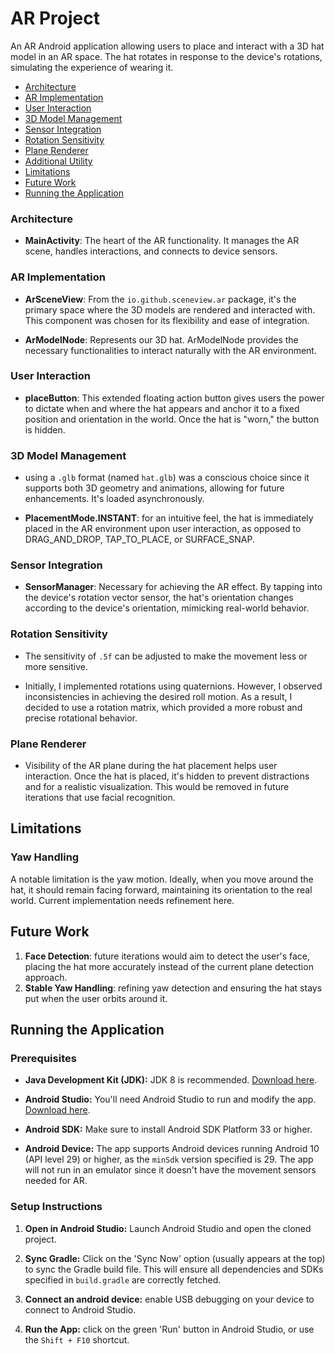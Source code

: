 # AR Project

An AR Android application allowing users to place and interact with a 3D hat model in an AR space. The hat rotates in response to the device's rotations, simulating the experience of wearing it.

- [Architecture](#architecture)
- [AR Implementation](#ar-implementation)
- [User Interaction](#user-interaction)
- [3D Model Management](#3d-model-management)
- [Sensor Integration](#sensor-integration)
- [Rotation Sensitivity](#rotation-sensitivity)
- [Plane Renderer](#plane-renderer)
- [Additional Utility](#additional-utility)
- [Limitations](#limitations)
- [Future Work](#future-work)
- [Running the Application](#running-the-application)

### Architecture

- **MainActivity**: The heart of the AR functionality. It manages the AR scene, handles interactions, and connects to device sensors.

### AR Implementation

- **ArSceneView**: From the `io.github.sceneview.ar` package, it's the primary space where the 3D models are rendered and interacted with. This component was chosen for its flexibility and ease of integration.

- **ArModelNode**: Represents our 3D hat. ArModelNode provides the necessary functionalities to interact naturally with the AR environment.

### User Interaction

- **placeButton**: This extended floating action button gives users the power to dictate when and where the hat appears and anchor it to a fixed position and orientation in the world. Once the hat is "worn," the button is hidden.

### 3D Model Management

- using a `.glb` format (named `hat.glb`) was a conscious choice since it supports both 3D geometry and animations, allowing for future enhancements. It's loaded asynchronously.

- **PlacementMode.INSTANT**: for an intuitive feel, the hat is immediately placed in the AR environment upon user interaction, as opposed to DRAG_AND_DROP, TAP_TO_PLACE, or SURFACE_SNAP.

### Sensor Integration

- **SensorManager**: Necessary for achieving the AR effect. By tapping into the device's rotation vector sensor, the hat's orientation changes according to the device's orientation, mimicking real-world behavior.

### Rotation Sensitivity

- The sensitivity of `.5f` can be adjusted to make the movement less or more sensitive.

- Initially, I implemented rotations using quaternions. However, I observed inconsistencies in achieving the desired roll motion. As a result, I decided to use a rotation matrix, which provided a more robust and precise rotational behavior.

### Plane Renderer

- Visibility of the AR plane during the hat placement helps user interaction. Once the hat is placed, it's hidden to prevent distractions and for a realistic visualization. This would be removed in future iterations that use facial recognition.

## Limitations

### Yaw Handling

A notable limitation is the yaw motion. Ideally, when you move around the hat, it should remain facing forward, maintaining its orientation to the real world. Current implementation needs refinement here.

## Future Work

1. **Face Detection**: future iterations would aim to detect the user's face, placing the hat more accurately instead of the current plane detection approach.
2. **Stable Yaw Handling**: refining yaw detection and ensuring the hat stays put when the user orbits around it.

## Running the Application

### Prerequisites

- **Java Development Kit (JDK):** JDK 8 is recommended. [Download here](https://www.oracle.com/java/technologies/javase-jdk8-downloads.html).

- **Android Studio:** You'll need Android Studio to run and modify the app. [Download here](https://developer.android.com/studio).

- **Android SDK:** Make sure to install Android SDK Platform 33 or higher.

- **Android Device:** The app supports Android devices running Android 10 (API level 29) or higher, as the `minSdk` version specified is 29. The app will not run in an emulator since it doesn't have the movement sensors needed for AR.

### Setup Instructions

1. **Open in Android Studio:** Launch Android Studio and open the cloned project.

2. **Sync Gradle:** Click on the 'Sync Now' option (usually appears at the top) to sync the Gradle build file. This will ensure all dependencies and SDKs specified in `build.gradle` are correctly fetched.

3. **Connect an android device:** enable USB debugging on your device to connect to Android Studio.

4. **Run the App:** click on the green 'Run' button in Android Studio, or use the `Shift + F10` shortcut.
